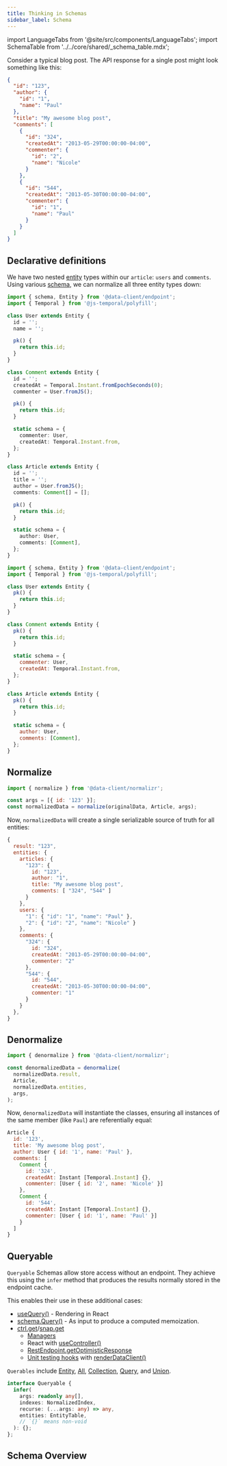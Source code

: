 ```yaml
---
title: Thinking in Schemas
sidebar_label: Schema
---
```


import LanguageTabs from '@site/src/components/LanguageTabs';
import SchemaTable from '../../core/shared/\_schema_table.mdx';

Consider a typical blog post. The API response for a single post might look something like this:

```json
{
  "id": "123",
  "author": {
    "id": "1",
    "name": "Paul"
  },
  "title": "My awesome blog post",
  "comments": [
    {
      "id": "324",
      "createdAt": "2013-05-29T00:00:00-04:00",
      "commenter": {
        "id": "2",
        "name": "Nicole"
      }
    },
    {
      "id": "544",
      "createdAt": "2013-05-30T00:00:00-04:00",
      "commenter": {
        "id": "1",
        "name": "Paul"
      }
    }
  ]
}
```

## Declarative definitions

We have two nested [entity](./Entity.md) types within our `article`: `users` and `comments`. Using various [schema](./Entity.md#schema), we can normalize all three entity types down:

<LanguageTabs>

```typescript
import { schema, Entity } from '@data-client/endpoint';
import { Temporal } from '@js-temporal/polyfill';

class User extends Entity {
  id = '';
  name = '';

  pk() {
    return this.id;
  }
}

class Comment extends Entity {
  id = '';
  createdAt = Temporal.Instant.fromEpochSeconds(0);
  commenter = User.fromJS();

  pk() {
    return this.id;
  }

  static schema = {
    commenter: User,
    createdAt: Temporal.Instant.from,
  };
}

class Article extends Entity {
  id = '';
  title = '';
  author = User.fromJS();
  comments: Comment[] = [];

  pk() {
    return this.id;
  }

  static schema = {
    author: User,
    comments: [Comment],
  };
}
```

```javascript
import { schema, Entity } from '@data-client/endpoint';
import { Temporal } from '@js-temporal/polyfill';

class User extends Entity {
  pk() {
    return this.id;
  }
}

class Comment extends Entity {
  pk() {
    return this.id;
  }

  static schema = {
    commenter: User,
    createdAt: Temporal.Instant.from,
  };
}

class Article extends Entity {
  pk() {
    return this.id;
  }

  static schema = {
    author: User,
    comments: [Comment],
  };
}
```

</LanguageTabs>

## Normalize

```js
import { normalize } from '@data-client/normalizr';

const args = [{ id: '123' }];
const normalizedData = normalize(originalData, Article, args);
```

Now, `normalizedData` will create a single serializable source of truth for all entities:

```js
{
  result: "123",
  entities: {
    articles: {
      "123": {
        id: "123",
        author: "1",
        title: "My awesome blog post",
        comments: [ "324", "544" ]
      }
    },
    users: {
      "1": { "id": "1", "name": "Paul" },
      "2": { "id": "2", "name": "Nicole" }
    },
    comments: {
      "324": {
        id: "324",
        createdAt: "2013-05-29T00:00:00-04:00",
        commenter: "2"
      },
      "544": {
        id: "544",
        createdAt: "2013-05-30T00:00:00-04:00",
        commenter: "1"
      }
    }
  },
}
```

## Denormalize

```js
import { denormalize } from '@data-client/normalizr';

const denormalizedData = denormalize(
  normalizedData.result,
  Article,
  normalizedData.entities,
  args,
);
```

Now, `denormalizedData` will instantiate the classes, ensuring all instances of the same member (like `Paul`) are referentially equal:

```js
Article {
  id: '123',
  title: 'My awesome blog post',
  author: User { id: '1', name: 'Paul' },
  comments: [
    Comment {
      id: '324',
      createdAt: Instant [Temporal.Instant] {},
      commenter: [User { id: '2', name: 'Nicole' }]
    },
    Comment {
      id: '544',
      createdAt: Instant [Temporal.Instant] {},
      commenter: [User { id: '1', name: 'Paul' }]
    }
  ]
}
```

## Queryable

`Queryable` Schemas allow store access without an endpoint. They achieve this using the
`infer` method that produces the results normally stored in the endpoint cache.

This enables their use in these additional cases:

- [useQuery()](/docs/api/useQuery) - Rendering in React
- [schema.Query()](./Query.md) - As input to produce a computed memoization.
- [ctrl.get](/docs/api/Controller#get)/[snap.get](/docs/api/Snapshot#get)
  - [Managers](/docs/concepts/managers)
  - React with [useController()](/docs/api/useController)
  - [RestEndpoint.getOptimisticResponse](./RestEndpoint.md#getoptimisticresponse)
  - [Unit testing hooks](/docs/guides/unit-testing-hooks) with [renderDataClient()](/docs/api/makeRenderDataClient#renderdataclient)

`Querables` include [Entity](./Entity.md), [All](./All.md), [Collection](./Collection.md), [Query](./Query.md),
and [Union](./Union.md).

```ts
interface Queryable {
  infer(
    args: readonly any[],
    indexes: NormalizedIndex,
    recurse: (...args: any) => any,
    entities: EntityTable,
    // `{}` means non-void
  ): {};
};
```

## Schema Overview

<SchemaTable/>
